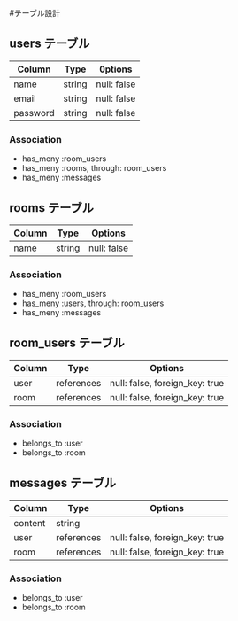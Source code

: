 #テーブル設計

## users テーブル

| Column   | Type        | 0ptions          |
| ------   | ----------- | ---------------- |
| name     | string      | null: false      |
| email    | string      | null: false      |
| password | string      | null: false      |

### Association

- has_meny :room_users
- has_meny :rooms, through: room_users
- has_meny :messages

## rooms テーブル

| Column | Type   | Options     |
| ------ | ------ | ----------- |
| name   | string | null: false |

### Association

- has_meny :room_users
- has_meny :users, through: room_users
- has_meny :messages

## room_users テーブル

| Column | Type       | Options                        |
| ------ | ---------- | ------------------------------ |
| user   | references | null: false, foreign_key: true |
| room   | references | null: false, foreign_key: true |

### Association

- belongs_to :user
- belongs_to :room

## messages テーブル

| Column  | Type       | Options                        |
| ------- | ---------- | ------------------------------ |
| content | string     |                                |
| user    | references | null: false, foreign_key: true |
| room    | references | null: false, foreign_key: true |

### Association

- belongs_to :user
- belongs_to :room